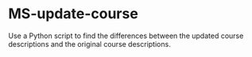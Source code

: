 # MS-update-course
Use a Python script to find the differences between the updated course descriptions and the original course descriptions.
